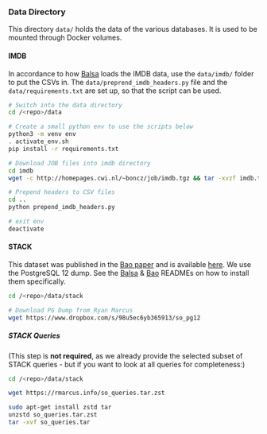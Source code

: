 ### Data Directory

This directory `data/` holds the data of the various databases. It is used to be mounted through Docker volumes.

#### IMDB

In accordance to how [Balsa](https://github.com/balsa-project/balsa) loads the IMDB data, use the `data/imdb/` folder to put the CSVs in. The `data/preprend_imdb_headers.py` file and the `data/requirements.txt` are set up, so that the script can be used.

```bash
# Switch into the data directory
cd /<repo>/data

# Create a small python env to use the scripts below
python3 -m venv env
. activate_env.sh
pip install -r requirements.txt

# Download JOB files into imdb directory
cd imdb
wget -c http://homepages.cwi.nl/~boncz/job/imdb.tgz && tar -xvzf imdb.tgz

# Prepend headers to CSV files
cd ..
python prepend_imdb_headers.py

# exit env
deactivate
```


#### STACK

This dataset was published in the [Bao paper](https://dl.acm.org/doi/pdf/10.1145/3448016.3452838) and is available [here](https://rmarcus.info/stack.html). We use the PostgreSQL 12 dump. See the [Balsa](../docker/postgres_balsa/README.md) & [Bao](../docker/postgres_balsa/README.md) READMEs on how to install them specifically.

```bash
cd /<repo>/data/stack

# Download PG Dump from Ryan Marcus
wget https://www.dropbox.com/s/98u5ec6yb365913/so_pg12
```

##### STACK Queries

(This step is **not required**, as we already provide the selected subset of STACK queries - but if you want to look at all queries for completeness:)

```bash
cd /<repo>/data/stack

wget https://rmarcus.info/so_queries.tar.zst

sudo apt-get install zstd tar
unzstd so_queries.tar.zst
tar -xvf so_queries.tar
```
